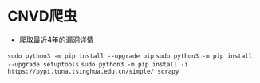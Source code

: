 # CNVD爬虫

* 爬取最近4年的漏洞详情

`sudo python3 -m pip install --upgrade pip`
`sudo python3 -m pip install --upgrade setuptools`
`sudo python3 -m pip install -i https://pypi.tuna.tsinghua.edu.cn/simple/ scrapy`